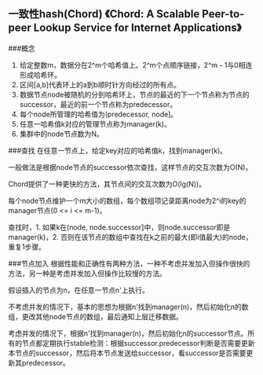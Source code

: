 ## 一致性hash(Chord) 《Chord: A Scalable Peer-to-peer Lookup Service for Internet Applications》

###概念
 1. 给定整数m，数据分在2^m个哈希值上。2^m个点顺序链接，2^m - 1与0相连形成哈希环。
 2. 区间[a,b]代表环上的a到b顺时针方向经过的所有点。
 3. 数据节点node被随机的分到哈希环上，节点的最近的下一个节点称为节点的successor，最近的前一个节点称为predecessor。
 4. 每个node所管理的哈希值为(predecessor, node]。
 5. 任意一哈希值k对应的管理节点称为manager(k)。
 6. 集群中的node节点数为N。

###查找
在任意一节点上，给定key对应的哈希值k，找到manager(k)。

一般做法是根据node节点的successor依次查找，这样节点的交互次数为O(N)。

Chord提供了一种更快的方法，其节点间的交互次数为O(lg(N))。

每个node节点维护一个m大小的数组，每个数组项记录距离node为2^i的key的manager节点(0 <= i <= m-1)。

查找时，1. 如果k在(node, node.successor]中，则node.successor即是manager(k)，2. 否则在该节点的数组中查找在k之前的最大(即i值最大)的node，重复1步骤。

###节点加入
根据性能和正确性有两种方法，一种不考虑并发加入但操作很快的方法，另一种是考虑并发加入但操作比较慢的方法。

假设插入的节点为n，在任意一节点n'上执行。

不考虑并发的情况下，基本的思想为根据n'找到manager(n)，然后初始化n的数组，更改其他node节点的数组，最后通知上层迁移数据。

考虑并发的情况下，根据n'找到manager(n)，然后初始化n的successor节点。所有的节点都定期执行stable检测：根据successor.predecessor判断是否需要更新本节点的successor，然后将本节点发送给successor，看successor是否需要更新其predecessor。

